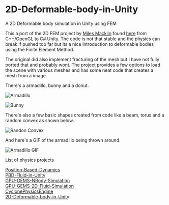 # 2D-Deformable-body-in-Unity
A 2D Deformable body simulation in Unity using FEM

This a port of the 2D FEM project by [Miles Macklin](http://blog.mmacklin.com/) found [here](https://github.com/mmacklin/sandbox) from C++/OpenGL to C# Unity. The code is not that stable and the physics can break if pushed too far but its a nice introduction to deformable bodies using the Finite Element Method.

The original did also implement fracturing of the mesh but I have not fully ported that and probably wont. The project provides a few options to load the scene with various meshes and has some neat code that creates a mesh from a image.

There's a armadillo, bunny and a donut.

![Armadillo](./Media/DeformableBody1.png)

![Bunny](./Media/DeformableBody2.png)

There's also a few basic shapes created from code like a beam, torus and a random convex as shown below.

![Randon Convex](./Media/DeformableBody3.png)

And here's a GIF of the armadillo being thrown around.

![Armadillo GIF](./Media/DeformableBody4.gif)

List of physics projects

[Position-Based-Dynamics](https://github.com/Scrawk/Position-Based-Dynamics)\
[PBD-Fluid-in-Unity](https://github.com/Scrawk/PBD-Fluid-in-Unity)\
[GPU-GEMS-NBody-Simulation](https://github.com/Scrawk/GPU-GEMS-NBody-Simulation)\
[GPU-GEMS-2D-Fluid-Simulation](https://github.com/Scrawk/GPU-GEMS-2D-Fluid-Simulation)\
[CyclonePhysicsEngine](https://github.com/Scrawk/CyclonePhysicsEngine)\
[2D-Deformable-body-in-Unity](https://github.com/Scrawk/2D-Deformable-body-in-Unity)

